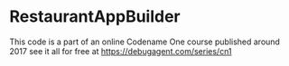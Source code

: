 # RestaurantAppBuilder
 This code is a part  of an online Codename One course published around 2017 see it all for free at https://debugagent.com/series/cn1
